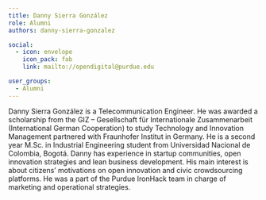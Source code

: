 ```yaml
---
title: Danny Sierra González
role: Alumni
authors: danny-sierra-gonzalez

social:
  - icon: envelope
    icon_pack: fab
    link: mailto://opendigital@purdue.edu

user_groups:
  - Alumni
---
```

Danny Sierra González is a Telecommunication Engineer. He was awarded a scholarship from the GIZ – Gesellschaft für Internationale Zusammenarbeit (International German Cooperation) to study Technology and Innovation Management partnered with Fraunhofer Institut in Germany. He is a second year M.Sc. in Industrial Engineering student from Universidad Nacional de Colombia, Bogotá. Danny has experience in startup communities, open innovation strategies and lean business development. His main interest is about citizens’ motivations on open innovation and civic crowdsourcing platforms. He was a part of the Purdue IronHack team in charge of marketing and operational strategies.
